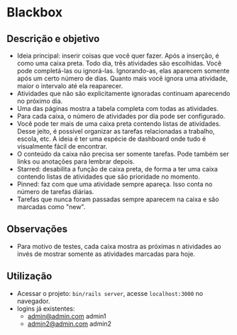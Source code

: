 # Blackbox

## Descrição e objetivo

- Ideia principal: inserir coisas que você quer fazer. Após a inserção, é como uma caixa preta. Todo dia, três atividades são escolhidas. Você pode completá-las ou ignorá-las. Ignorando-as, elas aparecem somente após um certo número de dias. Quanto mais você ignora uma atividade, maior o intervalo até ela reaparecer.
- Atividades que não são explicitamente ignoradas continuam aparecendo no próximo dia.
- Uma das páginas mostra a tabela completa com todas as atividades.
- Para cada caixa, o número de atividades por dia pode ser configurado.
- Você pode ter mais de uma caixa preta contendo listas de atividades. Desse jeito, é possível organizar as tarefas relacionadas a trabalho, escola, etc. A ideia é ter uma espécie de dashboard onde tudo é visualmente fácil de encontrar.
- O conteúdo da caixa não precisa ser somente tarefas. Pode também ser links ou anotações para lembrar depois.
- Starred: desabilita a função de caixa preta, de forma a ter uma caixa contendo listas de atividades que são prioridade no momento.
- Pinned: faz com que uma atividade sempre apareça. Isso conta no número de tarefas diárias.
- Tarefas que nunca foram passadas sempre aparecem na caixa e são marcadas como "new".

## Observações

- Para motivo de testes, cada caixa mostra as próximas n atividades ao invés de mostrar somente as atividades marcadas para hoje.

## Utilização

- Acessar o projeto: `bin/rails server`, acesse `localhost:3000` no navegador.
- logins já existentes:
  - admin@admin.com admin1
  - admin2@admin.com admin2
